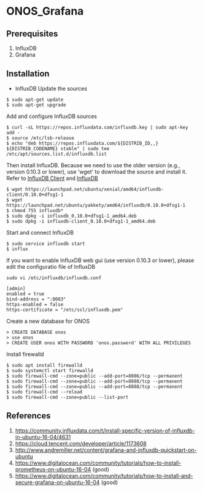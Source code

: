 # ONOS_Grafana

## Prerequisites
1. InfluxDB
2. Grafana

## Installation
* InfluxDB
Update the sources
```
$ sudo apt-get update
$ sudo apt-get upgrade
```
Add and configure InfluxDB sources
```
$ curl -sL https://repos.influxdata.com/influxdb.key | sudo apt-key add -
$ source /etc/lsb-release
$ echo "deb https://repos.influxdata.com/${DISTRIB_ID,,} ${DISTRIB_CODENAME} stable" | sudo tee /etc/apt/sources.list.d/influxdb.list
```
Then install InfluxDB. Because we need to use the older version (e.g., version 0.10.3 or lower), use 'wget' to download the source and install it. Refer to [InfluxDB Client](https://launchpad.net/ubuntu/xenial/amd64/influxdb-client/0.10.0+dfsg1-1) and [InfluxDB](https://launchpad.net/ubuntu/yakkety/amd64/influxdb/0.10.0+dfsg1-1)
```
$ wget https://launchpad.net/ubuntu/xenial/amd64/influxdb-client/0.10.0+dfsg1-1
$ wget https://launchpad.net/ubuntu/yakkety/amd64/influxdb/0.10.0+dfsg1-1
$ chmod 755 influxdb*
$ sudo dpkg -i influxdb_0.10.0+dfsg1-1_amd64.deb
$ sudo dpkg -i influxdb-client_0.10.0+dfsg1-1_amd64.deb
```
Start and connect InfluxDB
```
$ sudo service influxdb start
$ influx
```
If you want to enable InfluxDB web gui (use version 0.10.3 or lower), please edit the configuratio file of InfluxDB
```
sudo vi /etc/influxdb/influxdb.conf

[admin]
enabled = true
bind-address = ":8083"
https-enabled = false
https-certificate = "/etc/ssl/influxdb.pem"
```
Create a new database for ONOS
```
> CREATE DATABASE onos
> use onos
> CREATE USER onos WITH PASSWORD 'onos.password' WITH ALL PRIVILEGES
```
Install firewalld
```
$ sudo apt install firewalld
$ sudo systemctl start firewalld
$ sudo firewall-cmd --zone=public --add-port=8086/tcp --permanent
$ sudo firewall-cmd --zone=public --add-port=8088/tcp --permanent
$ sudo firewall-cmd --zone=public --add-port=8888/tcp --permanent
$ sudo firewall-cmd --reload
$ sudo firewall-cmd --zone=public --list-port
```
## References
1. https://community.influxdata.com/t/install-specific-version-of-influxdb-in-ubuntu-16-04/4631
2. https://cloud.tencent.com/developer/article/1173608
3. http://www.andremiller.net/content/grafana-and-influxdb-quickstart-on-ubuntu
4. https://www.digitalocean.com/community/tutorials/how-to-install-prometheus-on-ubuntu-16-04 (good)
5. https://www.digitalocean.com/community/tutorials/how-to-install-and-secure-grafana-on-ubuntu-16-04 (good)
